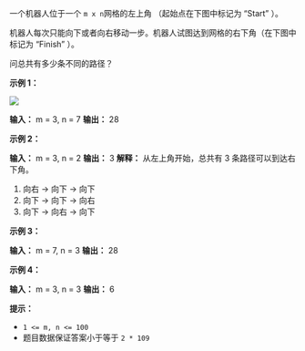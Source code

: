 一个机器人位于一个 `m x n`网格的左上角 （起始点在下图中标记为 “Start” ）。

机器人每次只能向下或者向右移动一步。机器人试图达到网格的右下角（在下图中标记为 “Finish” ）。

问总共有多少条不同的路径？

**示例 1：** 

![](https://assets.leetcode.com/uploads/2018/10/22/robot_maze.png)

**输入：** m = 3, n = 7
**输出：** 28

**示例 2：** 

**输入：** m = 3, n = 2
**输出：** 3
**解释：** 
从左上角开始，总共有 3 条路径可以到达右下角。
1. 向右 -> 向下 -> 向下
2. 向下 -> 向下 -> 向右
3. 向下 -> 向右 -> 向下

**示例 3：** 

**输入：** m = 7, n = 3
**输出：** 28

**示例 4：** 

**输入：** m = 3, n = 3
**输出：** 6

**提示：** 

*   `1 <= m, n <= 100`
*   题目数据保证答案小于等于 `2 * 109`